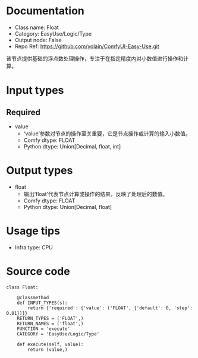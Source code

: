 # Documentation
- Class name: Float
- Category: EasyUse/Logic/Type
- Output node: False
- Repo Ref: https://github.com/yolain/ComfyUI-Easy-Use.git

该节点提供基础的浮点数处理操作，专注于在指定精度内对小数值进行操作和计算。

# Input types
## Required
- value
    - ‘value’参数对节点的操作至关重要，它是节点操作或计算的输入小数值。
    - Comfy dtype: FLOAT
    - Python dtype: Union[Decimal, float, int]

# Output types
- float
    - 输出‘float’代表节点计算或操作的结果，反映了处理后的数值。
    - Comfy dtype: FLOAT
    - Python dtype: Union[Decimal, float]

# Usage tips
- Infra type: CPU

# Source code
```
class Float:

    @classmethod
    def INPUT_TYPES(s):
        return {'required': {'value': ('FLOAT', {'default': 0, 'step': 0.01})}}
    RETURN_TYPES = ('FLOAT',)
    RETURN_NAMES = ('float',)
    FUNCTION = 'execute'
    CATEGORY = 'EasyUse/Logic/Type'

    def execute(self, value):
        return (value,)
```
